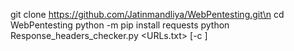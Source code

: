 git clone https://github.com/Jatinmandliya/WebPentesting.git\n
cd WebPentesting
python -m pip install requests
python Response_headers_checker.py <URLs.txt> [-c <cookie>]

